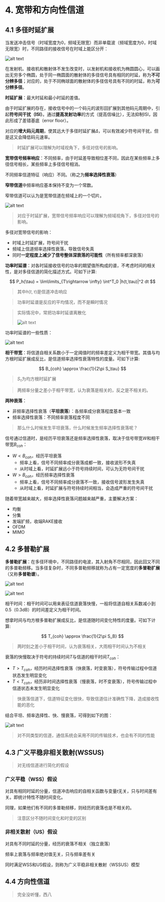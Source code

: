 # 4. 宽带和方向性信道

## 4.1 多径时延扩展

当发送冲击信号（时域宽度为0，频域无限宽）而非单载波（频域宽度为0，时域无限宽）时，不同路径的接收信号在时域上能区分开：

![alt text](assets/4.宽带和方向性信道/image.png)

在发射机、接收机和散射体不发生改变时，以发射机和接收机为椭圆圆心，可以画出无穷多个椭圆，处于同一椭圆面的散射体的多径信号具有相同的时延，称为**不可分辨多径**；对应的，处于不同椭球面的散射体的多径信号具有不同的时延，称为**可分辨多径**。

**时延扩展**：最大时延和最小时延的差值。

由于时延扩展的存在，接收信号中的一个码元的波形回扩展到其他码元周期中，引起**符号间干扰（ISI）**。通过**提高发射功率**的方式（提高信噪比），无法抑制ISI，因此形成了差错基底（error floor）。

对应的**增大码元周期**，使其远大于多径时延扩展$\Delta$，可以有效减少符号间干扰，但是这又会降低码元速率。

> 时延扩展可以理解为时域视角下，多径对信号的影响。

**宽带信号频率响应**：不同频率，由于时延差导致相位差不同，因此在某些频率上多径信号相长，某些频率上多径信号相消。

不同频率信道特征（响应）不同。（称之为**频率选择性衰落**）

**窄带信道**中频率响应基本保持不变为一个常数。

窄带信道可以认为是宽带信道在频域上的一个切片。

![alt text](assets/4.宽带和方向性信道/image-1.png)

> 对应于时延扩展，宽带信号频率响应可以理解为频域视角下，多径对信号的影响。

多径对宽带信号的影响：

- 时域上时延扩展，符号间干扰
- 频域上信道频率选择性衰落，导致信号失真
- 同时**一定程度上减少了信号整体深衰落的可能性**（所有频率都深衰落）

**功率时延谱**：对各时延接收信号的功率的期望值所构成的谱，不考虑时间的相关性，是对多径信道的简化描述方式。可如下计算:

$$
P_h(\tau) = \lim\limits_{T\rightarrow \infty} \int^T_0 |h(t,\tau)|^2 dt
$$

> 其中$h(t,\tau)$是信道冲击响应

> 功率时延谱是反应的平均情况，而不是瞬时情况

> 实际情况中，常把功率时延谱离散化
>
> ![alt text](assets/4.宽带和方向性信道/image-2.png)

功率时延谱的一些性质：

![alt text](assets/4.宽带和方向性信道/image-3.png)

**相干带宽**：将信道自相关系数小于一定阈值时的频率差定义为相干带宽。其值与均方根时延扩展成反比，是信道频率选择性衰落特性的度量。可如下计算:

$$
B_{coh} \approx \frac{1}{2\pi S_\tau}
$$

> $S_\tau$为均方根时延扩展

> 两频率分量之差小于相干带宽，认为衰落是相关的，反之是不相关的。

**两种衰落**：

- 非频率选择性衰落（**平坦衰落**）：各频率成分衰落程度基本一致
- 频率选择性衰落：不同频率衰落程度不同

> 那么什么时候发生平坦衰落，什么时候发生频率选择性衰落呢？

信号通过信道时，是经历平坦衰落还是频率选择性衰落，取决于信号带宽$W$和相干带宽$B_{coh}$：

- $W<B_{coh}$，经历平坦衰落
  - 频率上看，信号不同频率成分衰落成都一致，接收波形不失真
  - 从时域上看，时延扩展远小于符号持续时间，可认为无符号间干扰
- $W>B_{coh}$，经历频率选择性衰落
  - 频率上看，信号不同频率成分衰落不一致，接收信号波形发生失真
  - 从时域上看，时延扩展与符号持续时间相当，会造成严重的符号间干扰

随着带宽越来越大，频率选择性衰落问题越来越严重，主要解决方案：

- 均衡
- 分集
- 发端扩频，收端RAKE接收
- OFDM
- MIMO

## 4.2 多普勒扩展

**多普勒扩展**：在多径环境中，不同路径的电波，其入射角不尽相同，因此回又不同的多普勒频移。当多径复杂时，不同多普勒频移就称为占有一定宽度的**多普勒扩展**（又称**多普勒谱**）。

![alt text](assets/4.宽带和方向性信道/image-4.png)

![alt text](assets/4.宽带和方向性信道/image-5.png)

相干时间：相干时间可以用来表征信道衰落快慢，一般将信道自相关系数减小到0.5（0.3dB）的时间差定义为相干时间。

想拿时间与均方根多普勒扩展成反比，是信道随时间变化特性的度量。可如下计算:

$$
T_{coh} \approx \frac{1}{2\pi S_B}
$$

> 两时刻之差小于相干时间，认为衰落相关，大雨相干时间认为不相关

衰落的快慢取决于符号的持续时间$T$与信道的相干时间$T_{coh}$：

- $T>T_{coh}$，经历时间选择性衰落（快衰落，时变衰落），符号传输过程中信道状态发生明显变化
- $T<T_{coh}$，经历非时间选择性衰落（慢衰落，时不变衰落），符号传输过程中信道状态未发生明显变化

> 快衰落信道下，信道特征变化很快，导致信道估计准确性下降，造成接收性能的恶化

结合平坦、频率选择性、快、慢衰落，可得到如下的图：

![alt text](assets/4.宽带和方向性信道/image-6.png)

> 对不同类型的信道，通信系统会采用不同的传输技术，也会有不同的性能

## 4.3 广义平稳非相关散射(WSSUS)

> 对无线信道进行简化的假设

### 广义平稳（WSS）假设

对具有相同时延的分量，信道冲击响应的自相关函数与变量$t$无关，只与时间差有关。即统计特性不随时间变化。

同理，如果他们有不同的多普勒频移，则经历的衰落也是不相关的。

> 注意区分不随时间变化和时变的区别

### 非相关散射（US）假设

对具有不同时延的分量，经历的衰落不相关（独立衰落）

频率上衰落与频率绝对值无关，只与频率差有关

同时满足WSS和US假设，则称为广义平稳非相关散射（WSSUS）模型

## 4.4 方向性信道

> 完全没听懂，西八


